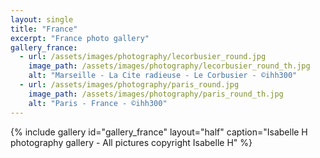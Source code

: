 ```yaml
---
layout: single
title: "France"
excerpt: "France photo gallery"
gallery_france:
  - url: /assets/images/photography/lecorbusier_round.jpg
    image_path: /assets/images/photography/lecorbusier_round_th.jpg
    alt: "Marseille - La Cite radieuse - Le Corbusier - ©ihh300"
  - url: /assets/images/photography/paris_round.jpg
    image_path: /assets/images/photography/paris_round_th.jpg
    alt: "Paris - France - ©ihh300"
---
```

{% include gallery id="gallery_france" layout="half" caption="Isabelle H photography gallery - All pictures copyright Isabelle H" %}


